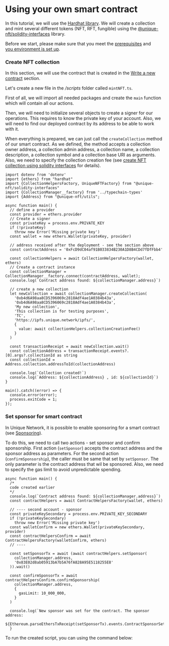 # Using your own smart contract

In this tutorial, we will use the [Hardhat library](https://hardhat.org/hardhat-runner/docs/guides/project-setup). 
We will create a collection and mint several different tokens (NFT, RFT, fungible) using
the [@unique-nft/solidity-interfaces](https://www.npmjs.com/package/@unique-nft/solidity-interfaces) library.

Before we start, please make sure that you meet the [prerequisites](eth-general.md#prerequisites) and  
[you environment is set up](eth-general.md#set-up-environment).

### Create NFT collection 

In this section, we will use the contract that is created in the 
[Write a new contract](eth-general.md#write-new-smart-contract) section. 

Let's create a new file in the */scripts* folder called `mintNFT.ts`.

First of all, we will import all needed packages and create the `main` function which 
will contain all our actions.  

Then, we will need to initialize several objects to create a signer for our operations. This requires 
to know the private key of your account. Also, we will need to find our deployed contract by its address 
to be able to work with it. 

When everything is prepared, we can just call the `createCollection` method of our smart contract. As 
we defined, the method accepts a collection owner address, a collection admin address, a collection name, 
a collection description, a collection symbol and a collection base URI as arguments. Also, we need to 
specify the collection creation fee (see [create NFT collection using solidity interfaces](#create-nft-collection-1)
for details).

```ts:no-line-numbers
import dotenv from 'dotenv'
import {ethers} from "hardhat"
import {CollectionHelpersFactory, UniqueNFTFactory} from "@unique-nft/solidity-interfaces"
import {CollectionManager__factory} from '../typechain-types'
import {Address} from "@unique-nft/utils";

async function main() {
  // define a provider
  const provider = ethers.provider
  // Create a signer
  const privateKey = process.env.PRIVATE_KEY
  if (!privateKey) 
    throw new Error('Missing private key')
  const wallet = new ethers.Wallet(privateKey, provider)

  // address received after the deployment - see the section above 
  const contractAddress = '0xFcD9dC04af91B033834B230A1D8B4CDd7fDfFbb4'

  const collectionHelpers = await CollectionHelpersFactory(wallet, ethers)
  // Create a contract instance
  const collectionManager = CollectionManager__factory.connect(contractAddress, wallet);
  console.log(`Contract address found: ${collectionManager.address}`)

  // create a new collection
  let newCollection = await collectionManager.createCollection(
    '0xb4d6A98aa8CD5396069c2818Adf4ae1A0384b43a',
    '0xb4d6A98aa8CD5396069c2818Adf4ae1A0384b43a',
    'My new collection',
    'This collection is for testing purposes',
    'TC',
    'https://ipfs.unique.network/ipfs/',
    {
      value: await collectionHelpers.collectionCreationFee()
    }
  )

  const transactionReceipt = await newCollection.wait()
  const collectionAddress = transactionReceipt.events?.[0].args?.collectionId as string
  const collectionId = Address.collection.addressToId(collectionAddress)

  console.log(`Collection created!`)
  console.log(`Address: ${collectionAddress} , id: ${collectionId}`)
}

main().catch((error) => {
  console.error(error);
  process.exitCode = 1;
});
``` 

### Set sponsor for smart contract 

In Unique Network, it is possible to enable sponsoring for a smart contract (see 
[Sponsoring](concepts/../../concepts/network-features/sponsoring.md#smart-contract-sponsoring)).

 To do this, we need to call two actions - set sponsor and confirm sponsorship. First action
 (`setSponsor`) accepts the contract address and the sponsor address as parameters. For the second action
 (`confirmSponsorship`), the caller must be same that set by `setSponsor`. The only parameter is the 
 contract address that wil be sponsored.  Also, we need to specify the gas limit to avoid unpredictable spending. 
 
```ts:no-line-numbers
async function main() {
  /*
  code created earlier
  */
  console.log(`Contract address found: ${collectionManager.address}`)
  const contractHelpers = await ContractHelpersFactory(wallet, ethers)

  // ---- second account - sponsor 
  const privateKeySecondary = process.env.PRIVATE_KEY_SECONDARY
  if (!privateKeySecondary) 
    throw new Error('Missing private key')
  const walletConfirm = new ethers.Wallet(privateKeySecondary, provider)
  const contractHelpersConfirm = await ContractHelpersFactory(walletConfirm, ethers)
  // ----

  const setSponsorTx = await (await contractHelpers.setSponsor(
    collectionManager.address, 
    '0x83E02d8ab05913bA7b5A76fA828A95E5118255E8'
  )).wait()

  const confirmSponsorTx = await contractHelpersConfirm.confirmSponsorship(
    collectionManager.address,
    {
      gasLimit: 10_000_000,
    }
  )

  console.log(`New sponsor was set for the contract. The sponsor address: 
    ${Ethereum.parseEthersTxReceipt(setSponsorTx).events.ContractSponsorSet.sponsor}`)
  }
```

To run the created script, you can using the command below: 

<CodeSwitcher name="commandLine">
<template v-slot:npm>

```bash:no-line-numbers
npx hardhat run scripts/mintNFT.ts --network opal
```

</template>
<template v-slot:yarn>

```bash:no-line-numbers
yarn hardhat run scripts/mintNFT.ts --network opal
```

</template>
</CodeSwitcher>